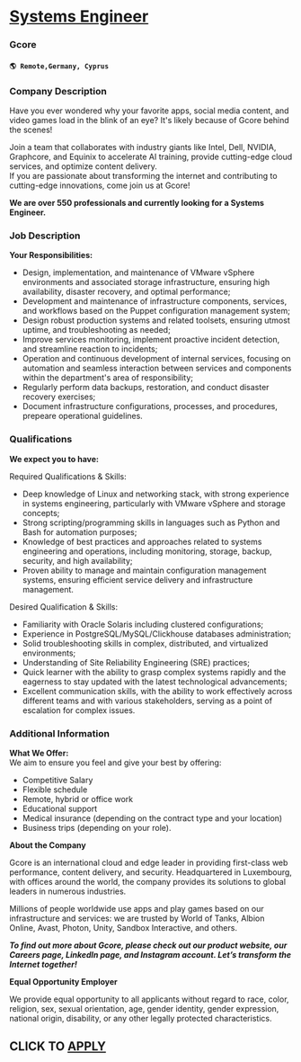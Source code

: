 # [Systems Engineer](https://www.remotewlb.com/apply/systems-engineer-111186)  
### Gcore  
#### `🌎 Remote,Germany, Cyprus`  

### **Company Description**

Have you ever wondered why your favorite apps, social media content, and video games load in the blink of an eye? It's likely because of Gcore behind the scenes!  
  
Join a team that collaborates with industry giants like Intel, Dell, NVIDIA, Graphcore, and Equinix to accelerate AI training, provide cutting-edge cloud services, and optimize content delivery.  
If you are passionate about transforming the internet and contributing to cutting-edge innovations, come join us at Gcore!  
  
**We are over 550 professionals and currently looking for a Systems Engineer.**

###  **Job Description**

 **Your Responsibilities:**

  * Design, implementation, and maintenance of VMware vSphere environments and associated storage infrastructure, ensuring high availability, disaster recovery, and optimal performance;
  * Development and maintenance of infrastructure components, services, and workflows based on the Puppet configuration management system;
  * Design robust production systems and related toolsets, ensuring utmost uptime, and troubleshooting as needed;
  * Improve services monitoring, implement proactive incident detection, and streamline reaction to incidents;
  * Operation and continuous development of internal services, focusing on automation and seamless interaction between services and components within the department's area of responsibility;
  * Regularly perform data backups, restoration, and conduct disaster recovery exercises;
  * Document infrastructure configurations, processes, and procedures, prepeare operational guidelines.

###  **Qualifications**

 **We expect you to have:**

Required Qualifications & Skills:

  * Deep knowledge of Linux and networking stack, with strong experience in systems engineering, particularly with VMware vSphere and storage concepts;
  * Strong scripting/programming skills in languages such as Python and Bash for automation purposes;
  * Knowledge of best practices and approaches related to systems engineering and operations, including monitoring, storage, backup, security, and high availability;
  * Proven ability to manage and maintain configuration management systems, ensuring efficient service delivery and infrastructure management.

Desired Qualification & Skills:

  * Familiarity with Oracle Solaris including clustered configurations;
  * Experience in PostgreSQL/MySQL/Clickhouse databases administration;
  * Solid troubleshooting skills in complex, distributed, and virtualized environments;
  * Understanding of Site Reliability Engineering (SRE) practices;
  * Quick learner with the ability to grasp complex systems rapidly and the eagerness to stay updated with the latest technological advancements;
  * Excellent communication skills, with the ability to work effectively across different teams and with various stakeholders, serving as a point of escalation for complex issues.

###  **Additional Information**

 **What We Offer:**  
We aim to ensure you feel and give your best by offering:

  * Competitive Salary
  * Flexible schedule
  * Remote, hybrid or office work
  * Educational support
  * Medical insurance (depending on the contract type and your location)
  * Business trips (depending on your role).

  
**About the Company**  
  
Gcore is an international cloud and edge leader in providing first-class web performance, content delivery, and security. Headquartered in Luxembourg, with offices around the world, the company provides its solutions to global leaders in numerous industries.  
  
Millions of people worldwide use apps and play games based on our infrastructure and services: we are trusted by World of Tanks, Albion Online, Avast, Photon, Unity, Sandbox Interactive, and others.  
  
_**To find out more about Gcore, please check out our product website, our Careers page, LinkedIn page, and Instagram account. Let’s transform the Internet together!**_  
  
**Equal Opportunity Employer**  
  
We provide equal opportunity to all applicants without regard to race, color, religion, sex, sexual orientation, age, gender identity, gender expression, national origin, disability, or any other legally protected characteristics.

  
## CLICK TO [APPLY](https://www.remotewlb.com/apply/systems-engineer-111186)

